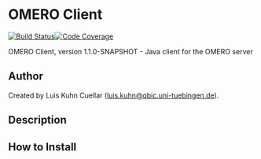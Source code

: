 # OMERO Client

[![Build Status](https://travis-ci.com/qbicsoftware/omero-client-portlet.svg?branch=development)](https://travis-ci.com/qbicsoftware/omero-client-portlet)[![Code Coverage]( https://codecov.io/gh/qbicsoftware/omero-client-portlet/branch/development/graph/badge.svg)](https://codecov.io/gh/qbicsoftware/omero-client-portlet)

OMERO Client, version 1.1.0-SNAPSHOT - Java client for the OMERO server

## Author
Created by Luis Kuhn Cuellar (luis.kuhn@qbic.uni-tuebingen.de).

## Description

## How to Install
